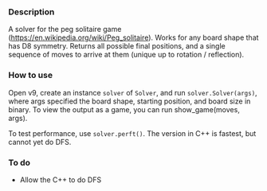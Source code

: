 ### Description ###
A solver for the peg solitaire game (https://en.wikipedia.org/wiki/Peg_solitaire). Works for any board shape that has D8 symmetry. 
Returns all possible final positions, and a single sequence of moves to arrive at them (unique up to rotation / reflection).

### How to use ###
Open v9, create an instance `solver` of `Solver`, and run `solver.Solver(args)`, where args specified the board shape, starting position, and board size in binary.
To view the output as a game, you can run show_game(moves, args).

To test performance, use `solver.perft()`. The version in C++ is fastest, but cannot yet do DFS.

### To do ###
- Allow the C++ to do DFS

